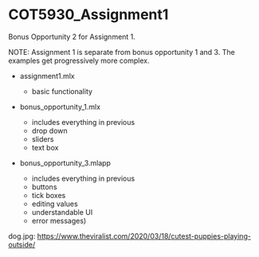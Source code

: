 # COT5930_Assignment1
Bonus Opportunity 2 for Assignment 1.

NOTE: Assignment 1 is separate from bonus opportunity 1 and 3. The examples get progressively more complex.

- assignment1.mlx 
    - basic functionality

- bonus_opportunity_1.mlx 
    - includes everything in previous
    - drop down
    - sliders
    - text box

- bonus_opportunity_3.mlapp 
    - includes everything in previous
    - buttons
    - tick boxes
    - editing values
    - understandable UI
    - error messages)

dog.jpg: https://www.theviralist.com/2020/03/18/cutest-puppies-playing-outside/
